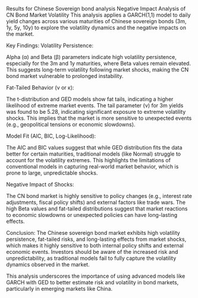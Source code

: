 Results for Chinese Sovereign bond analysis
Negative Impact Analysis of CN Bond Market Volatility
This analysis applies a GARCH(1,1) model to daily yield changes across various maturities of Chinese sovereign bonds (3m, 1y, 5y, 10y) to explore the volatility dynamics and the negative impacts on the market.

Key Findings:
Volatility Persistence:

Alpha (α) and Beta (β) parameters indicate high volatility persistence, especially for the 3m and 1y maturities, where Beta values remain elevated. This suggests long-term volatility following market shocks, making the CN bond market vulnerable to prolonged instability.

Fat-Tailed Behavior (ν or κ):

The t-distribution and GED models show fat tails, indicating a higher likelihood of extreme market events. The tail parameter (ν) for 3m yields was found to be 5.28, indicating significant exposure to extreme volatility shocks. This implies that the market is more sensitive to unexpected events (e.g., geopolitical tensions or economic slowdowns).

Model Fit (AIC, BIC, Log-Likelihood):

The AIC and BIC values suggest that while GED distribution fits the data better for certain maturities, traditional models (like Normal) struggle to account for the volatility extremes. This highlights the limitations of conventional models in capturing real-world market behavior, which is prone to large, unpredictable shocks.

Negative Impact of Shocks:

The CN bond market is highly sensitive to policy changes (e.g., interest rate adjustments, fiscal policy shifts) and external factors like trade wars. The high Beta values and fat-tailed distributions suggest that market reactions to economic slowdowns or unexpected policies can have long-lasting effects.

Conclusion:
The Chinese sovereign bond market exhibits high volatility persistence, fat-tailed risks, and long-lasting effects from market shocks, which makes it highly sensitive to both internal policy shifts and external economic events. Investors should be aware of the increased risk and unpredictability, as traditional models fail to fully capture the volatility dynamics observed in the market.

This analysis underscores the importance of using advanced models like GARCH with GED to better estimate risk and volatility in bond markets, particularly in emerging markets like China.
